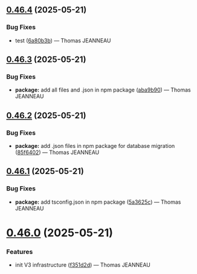 ## [0.46.4](https://github.com/latechforce/engine/compare/v0.46.3...v0.46.4) (2025-05-21)


### Bug Fixes

* test ([6a80b3b](https://github.com/latechforce/engine/commit/6a80b3b7d5da19cc9d44578644753b3346146c8c)) — Thomas JEANNEAU

## [0.46.3](https://github.com/latechforce/engine/compare/v0.46.2...v0.46.3) (2025-05-21)

### Bug Fixes

- **package:** add all files and .json in npm package ([aba9b90](https://github.com/latechforce/engine/commit/aba9b9035e9f471499a91b481fb20905da2a192e)) — Thomas JEANNEAU

## [0.46.2](https://github.com/latechforce/engine/compare/v0.46.1...v0.46.2) (2025-05-21)

### Bug Fixes

- **package:** add .json files in npm package for database migration ([85f6402](https://github.com/latechforce/engine/commit/85f640244957fe8764f65764aef8607b75b2f08f)) — Thomas JEANNEAU

## [0.46.1](https://github.com/latechforce/engine/compare/v0.46.0...v0.46.1) (2025-05-21)

### Bug Fixes

- **package:** add tsconfig.json in npm package ([5a3625c](https://github.com/latechforce/engine/commit/5a3625c85cb313af6d89f2c7ce91e3da83b1eca3)) — Thomas JEANNEAU

# [0.46.0](https://github.com/latechforce/engine/compare/v0.45.2...v0.46.0) (2025-05-21)

### Features

- init V3 infrastructure ([f351d2d](https://github.com/latechforce/engine/commit/f351d2d9ffa4692d0c31b53c076e4912242837f8)) — Thomas JEANNEAU
